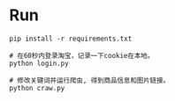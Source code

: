 # Run
```
pip install -r requirements.txt

```

```
# 在60秒内登录淘宝，记录一下cookie在本地。
python login.py 
```

```
# 修改关键词并运行爬虫, 得到商品信息和图片链接。
python craw.py 
```

